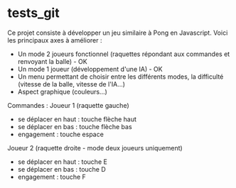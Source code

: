 # tests_git
Ce projet consiste à développer un jeu similaire à Pong en Javascript.
Voici les principaux axes à améliorer :
- Un mode 2 joueurs fonctionnel (raquettes répondant aux commandes et renvoyant la balle) - OK
- Un mode 1 joueur (développement d'une IA) - OK
- Un menu permettant de choisir entre les différents modes, la difficulté (vitesse de la balle, vitesse de l'IA...)
- Aspect graphique (couleurs...)

Commandes : 
Joueur 1 (raquette gauche)
- se déplacer en haut : touche flèche haut
- se déplacer en bas : touche flèche bas
- engagement : touche espace

Joueur 2 (raquette droite - mode deux joueurs uniquement)
- se déplacer en haut : touche E
- se déplacer en bas : touche D
- engagement : touche F
